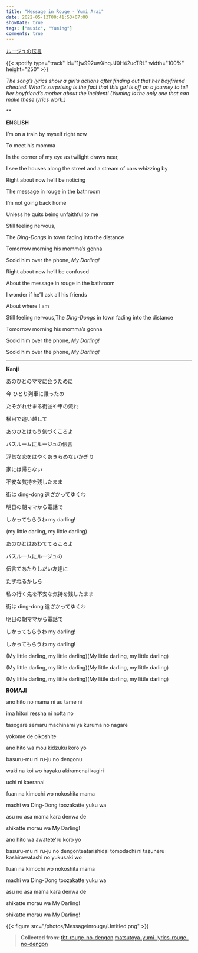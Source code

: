 ```yaml
---
title: "Message in Rouge - Yumi Arai"
date: 2022-05-13T00:41:53+07:00
showDate: true
tags: ["music", "Yuming"]
comments: true
---
```


[ルージュの伝言](https://www.youtube.com/watch?v=eqdi6Px_RoY)

{{< spotify type="track" id="1jw992uwXhqJJ0H42ucTRL" width="100%" height="250" >}}

*The song’s lyrics show a girl’s actions after finding out that her boyfriend cheated. What’s surprising is the fact that this girl is off on a journey to tell her boyfriend’s mother about the incident! (Yuming is the only one that can make these lyrics work.)*

** 

**ENGLISH**

I’m on a train by myself right now

To meet his momma

In the corner of my eye as twilight draws near,

I see the houses along the street and a stream of cars whizzing by

Right about now he’ll be noticing

The message in rouge in the bathroom

I’m not going back home

Unless he quits being unfaithful to me

Still feeling nervous,

The *Ding-Dongs* in town fading into the distance

Tomorrow morning his momma’s gonna

Scold him over the phone, *My Darling!*

Right about now he’ll be confused

About the message in rouge in the bathroom

I wonder if he’ll ask all his friends

About where I am

Still feeling nervous,The *Ding-Dongs* in town fading into the distance

Tomorrow morning his momma’s gonna

Scold him over the phone, *My Darling!*

Scold him over the phone, *My Darling!*

---

**Kanji**

あのひとのママに会うために

今 ひとり列車に乗ったの

たそがれせまる街並や車の流れ

横目で追い越して

あのひとはもう気づくころよ

バスルームにルージュの伝言

浮気な恋をはやくあきらめないかぎり

家には帰らない

不安な気持を残したまま

街は ding-dong 遠ざかってゆくわ

明日の朝ママから電話で

しかってもらうわ my darling!

 (my little darling, my little darling)

あのひとはあわててるころよ

バスルームにルージュの

伝言てあたりしだい友達に 

たずねるかしら

私の行く先を不安な気持を残したまま

街は ding-dong 遠ざかってゆくわ

明日の朝ママから電話で

しかってもらうわ my darling!

しかってもらうわ my darling!

(My little darling, my little darling)(My little darling, my little darling)

(My little darling, my little darling)(My little darling, my little darling)

(My little darling, my little darling)(My little darling, my little darling)

**ROMAJI**

ano hito no mama ni au tame ni

ima hitori ressha ni notta no

tasogare semaru machinami ya kuruma no nagare

yokome de oikoshite

ano hito wa mou kidzuku koro yo

basuru-mu ni ru-ju no dengonu

waki na koi wo hayaku akiramenai kagiri

uchi ni kaeranai

fuan na kimochi wo nokoshita mama

machi wa Ding-Dong toozakatte yuku wa

asu no asa mama kara denwa de

shikatte morau wa My Darling!

ano hito wa awatete'ru koro yo

basuru-mu ni ru-ju no dengonteatarishidai tomodachi ni tazuneru kashirawatashi no yukusaki wo

fuan na kimochi wo nokoshita mama

machi wa Ding-Dong toozakatte yuku wa

asu no asa mama kara denwa de

shikatte morau wa My Darling!

shikatte morau wa My Darling!

{{< figure src="/photos/Messageinrouge/Untitled.png" >}}

> **Collected from**:
[tbt-rouge-no-dengon](https://www.kawaiikakkoiisugoi.com/tbt-rouge-no-dengon/31771/)
[matsutoya-yumi-lyrics-rouge-no-dengon](https://kimonobeat.tumblr.com/post/87073723448/matsutoya-yumi-lyrics-rouge-no-dengon)
>
